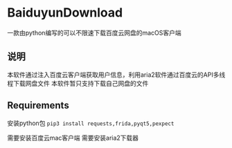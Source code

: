 # BaiduyunDownload
一款由python编写的可以不限速下载百度云网盘的macOS客户端

## 说明
本软件通过注入百度云客户端获取用户信息，利用aria2软件通过百度云的API多线程下载网盘文件
本软件暂只支持下载自己网盘的文件

## Requirements
安装python包
`pip3 install requests,frida,pyqt5,pexpect`

需要安装百度云mac客户端
需要安装aria2下载器

